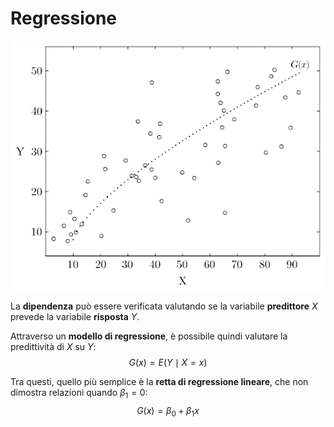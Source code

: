 # Regressione

<p align="center">
<img src="assets/01.png" alt="Modello di regressione non lineare di X su Y">
</p>

La **dipendenza** può essere verificata valutando se la variabile **predittore** $X$ prevede la variabile **risposta** $Y$.

Attraverso un **modello di regressione**, è possibile quindi valutare la predittività di $X$ su $Y$:
$$
G(x) = E(Y \mid X = x)
$$

Tra questi, quello più semplice è la **retta di regressione lineare**, che non dimostra relazioni quando $\beta_1 = 0$:
$$
G(x) = \beta_0 + \beta_1 x
$$
